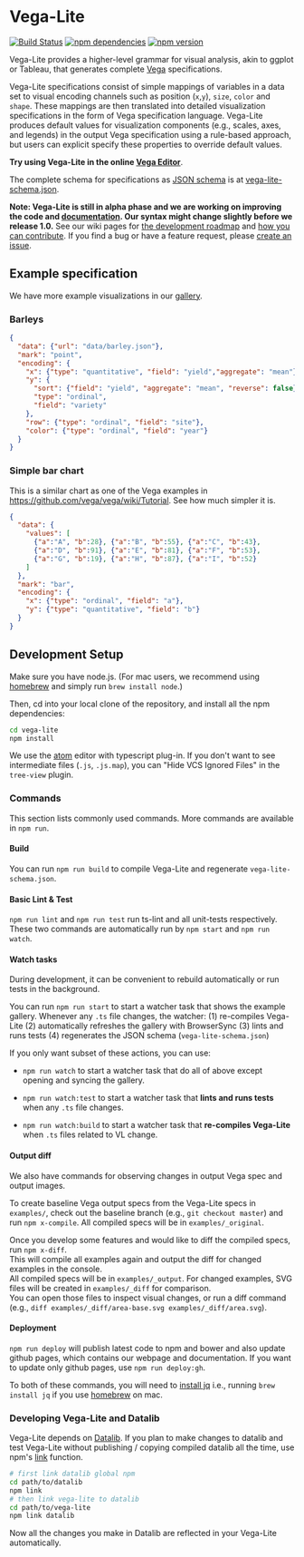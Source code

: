 # Vega-Lite

[![Build Status](https://travis-ci.org/vega/vega-lite.svg)](https://travis-ci.org/vega/vega-lite)
[![npm dependencies](https://david-dm.org/vega/vega-lite.svg)](https://www.npmjs.com/package/vega-lite)
[![npm version](https://img.shields.io/npm/v/vega-lite.svg)](https://www.npmjs.com/package/vega-lite)

Vega-Lite provides a higher-level grammar for visual analysis, akin to ggplot or Tableau, that generates complete [Vega](https://vega.github.io/) specifications.

Vega-Lite specifications consist of simple mappings of variables in a data set to visual encoding channels such as position (`x`,`y`), `size`, `color` and `shape`. These mappings are then translated into detailed visualization specifications in the form of Vega specification language.  Vega-Lite produces default values for visualization components (e.g., scales, axes, and legends) in the output Vega specification using a rule-based approach, but users can explicit specify these properties to override default values.  

__Try using Vega-Lite in the online [Vega Editor](http://vega.github.io/vega-editor/?mode=vega-lite)__.

The complete schema for specifications as [JSON schema](http://json-schema.org/) is at [vega-lite-schema.json](https://vega.github.io/vega-lite/vega-lite-schema.json).

**Note: Vega-Lite is still in alpha phase and we are working on improving the code and [documentation](https://vega.github.io/vega-lite/docs/).
Our syntax might change slightly before we release 1.0.**  See our wiki pages for [the development roadmap](https://github.com/vega/vega-lite/wiki/Roadmap) and [how you can contribute](https://github.com/vega/vega-lite/wiki/Contribute).
If you find a bug or have a feature request, please [create an issue](https://github.com/vega/vega-lite/issues/new).


## Example specification

We have more example visualizations in our [gallery](https://vega.github.io/vega-lite/gallery.html).

### Barleys

```json
{
  "data": {"url": "data/barley.json"},
  "mark": "point",
  "encoding": {
    "x": {"type": "quantitative", "field": "yield","aggregate": "mean"},
    "y": {
      "sort": {"field": "yield", "aggregate": "mean", "reverse": false},
      "type": "ordinal",
      "field": "variety"
    },
    "row": {"type": "ordinal", "field": "site"},
    "color": {"type": "ordinal", "field": "year"}
  }
}
```

### Simple bar chart

This is a similar chart as one of the Vega examples in https://github.com/vega/vega/wiki/Tutorial. See how much simpler it is.

```json
{
  "data": {
    "values": [
      {"a":"A", "b":28}, {"a":"B", "b":55}, {"a":"C", "b":43},
      {"a":"D", "b":91}, {"a":"E", "b":81}, {"a":"F", "b":53},
      {"a":"G", "b":19}, {"a":"H", "b":87}, {"a":"I", "b":52}
    ]
  },
  "mark": "bar",
  "encoding": {
    "x": {"type": "ordinal", "field": "a"},
    "y": {"type": "quantitative", "field": "b"}
  }
}
```

## Development Setup

Make sure you have node.js. (For mac users, we recommend using
[homebrew](http://brew.sh) and simply run `brew install node`.)

Then, cd into your local clone of the repository, and install all the npm dependencies:

```sh
cd vega-lite
npm install
```

We use the [atom](atom.io) editor with typescript plug-in. If you don't want to see intermediate files (`.js`, `.js.map`), you can "Hide VCS Ignored Files" in the `tree-view` plugin.

### Commands

This section lists commonly used commands. More commands are available in `npm run`.

#### Build

You can run `npm run build` to compile Vega-Lite and regenerate `vega-lite-schema.json`.

#### Basic Lint & Test

`npm run lint` and `npm run test` run ts-lint and all unit-tests respectively.  These two commands are automatically run by `npm start` and `npm run watch`.

#### Watch tasks

During development, it can be convenient to rebuild automatically or run tests in the background.

You can run `npm run start` to start a watcher task that shows the example gallery.
Whenever any `.ts` file changes, the watcher:
(1) re-compiles Vega-Lite
(2) automatically refreshes the gallery with BrowserSync
(3) lints and runs tests
(4) regenerates the JSON schema (`vega-lite-schema.json`)

If you only want subset of these actions, you can use:

- `npm run watch` to start a watcher task that do all of above except opening and syncing the gallery.

- `npm run watch:test` to start a watcher task that **lints and runs tests** when any `.ts` file changes.

- `npm run watch:build` to start a watcher task that **re-compiles Vega-Lite** when `.ts` files related to VL change.

#### Output diff

We also have commands for observing changes in output Vega spec and output images.

To create baseline Vega output specs from the Vega-Lite specs in `examples/`,
check out the baseline branch (e.g., `git checkout master`) and run `npm x-compile`.
All compiled specs will be in `examples/_original`.

Once you develop some features and would like to diff the compiled specs, run `npm x-diff`.  
This will compile all examples again and output the diff for changed examples in the console.  
All compiled specs will be in `examples/_output`.  For changed examples,
SVG files will be created in `examples/_diff` for comparison.  
You can open those files to inspect visual changes, or run a diff command
(e.g., `diff examples/_diff/area-base.svg examples/_diff/area.svg`).

#### Deployment

`npm run deploy` will publish latest code to npm and bower and also update github pages,
which contains our webpage and documentation.  If you want to update only github pages,
use `npm run deploy:gh`.  

To both of these commands, you will need to [install jq](https://stedolan.github.io/jq/download/)
i.e., running `brew install jq` if you use [homebrew](http://brew.sh) on mac.

### Developing Vega-Lite and Datalib

Vega-Lite depends on [Datalib](https://github.com/vega/datalib).
If you plan to make changes to datalib and test Vega-Lite without publishing / copying compiled datalib all the time, use npm's [link](http://justjs.com/posts/npm-link-developing-your-own-npm-modules-without-tears) function.


```sh
# first link datalib global npm
cd path/to/datalib
npm link
# then link vega-lite to datalib
cd path/to/vega-lite
npm link datalib
```

Now all the changes you make in Datalib are reflected in your Vega-Lite automatically.
